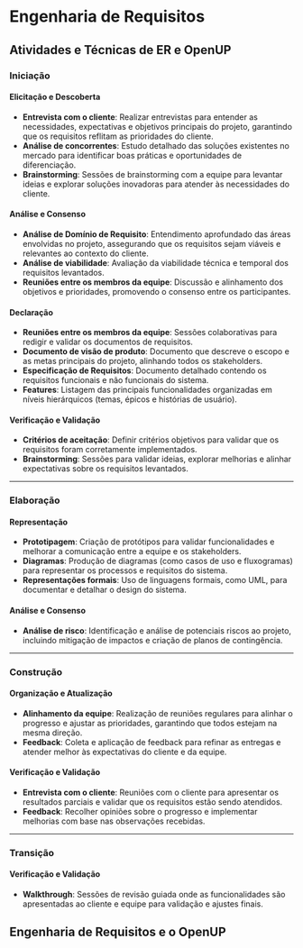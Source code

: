 # Engenharia de Requisitos

## Atividades e Técnicas de ER e OpenUP

### **Iniciação**

#### **Elicitação e Descoberta**

- **Entrevista com o cliente**: Realizar entrevistas para entender as necessidades, expectativas e objetivos principais do projeto, garantindo que os requisitos reflitam as prioridades do cliente.  
- **Análise de concorrentes**: Estudo detalhado das soluções existentes no mercado para identificar boas práticas e oportunidades de diferenciação.  
- **Brainstorming**: Sessões de brainstorming com a equipe para levantar ideias e explorar soluções inovadoras para atender às necessidades do cliente.  

#### **Análise e Consenso**

- **Análise de Domínio de Requisito**: Entendimento aprofundado das áreas envolvidas no projeto, assegurando que os requisitos sejam viáveis e relevantes ao contexto do cliente.  
- **Análise de viabilidade**: Avaliação da viabilidade técnica e temporal dos requisitos levantados.  
- **Reuniões entre os membros da equipe**: Discussão e alinhamento dos objetivos e prioridades, promovendo o consenso entre os participantes.  

#### **Declaração**

- **Reuniões entre os membros da equipe**: Sessões colaborativas para redigir e validar os documentos de requisitos.  
- **Documento de visão de produto**: Documento que descreve o escopo e as metas principais do projeto, alinhando todos os stakeholders.  
- **Especificação de Requisitos**: Documento detalhado contendo os requisitos funcionais e não funcionais do sistema.  
- **Features**: Listagem das principais funcionalidades organizadas em níveis hierárquicos (temas, épicos e histórias de usuário).  

#### **Verificação e Validação**

- **Critérios de aceitação**: Definir critérios objetivos para validar que os requisitos foram corretamente implementados.  
- **Brainstorming**: Sessões para validar ideias, explorar melhorias e alinhar expectativas sobre os requisitos levantados.  

---

### **Elaboração**

#### **Representação**

- **Prototipagem**: Criação de protótipos para validar funcionalidades e melhorar a comunicação entre a equipe e os stakeholders.  
- **Diagramas**: Produção de diagramas (como casos de uso e fluxogramas) para representar os processos e requisitos do sistema.  
- **Representações formais**: Uso de linguagens formais, como UML, para documentar e detalhar o design do sistema.  

#### **Análise e Consenso**

- **Análise de risco**: Identificação e análise de potenciais riscos ao projeto, incluindo mitigação de impactos e criação de planos de contingência.  

---

### **Construção**

#### **Organização e Atualização**

- **Alinhamento da equipe**: Realização de reuniões regulares para alinhar o progresso e ajustar as prioridades, garantindo que todos estejam na mesma direção.  
- **Feedback**: Coleta e aplicação de feedback para refinar as entregas e atender melhor às expectativas do cliente e da equipe.  

#### **Verificação e Validação**

- **Entrevista com o cliente**: Reuniões com o cliente para apresentar os resultados parciais e validar que os requisitos estão sendo atendidos.  
- **Feedback**: Recolher opiniões sobre o progresso e implementar melhorias com base nas observações recebidas.  

---

### **Transição**

#### **Verificação e Validação**

- **Walkthrough**: Sessões de revisão guiada onde as funcionalidades são apresentadas ao cliente e equipe para validação e ajustes finais.  



## Engenharia de Requisitos e o OpenUP